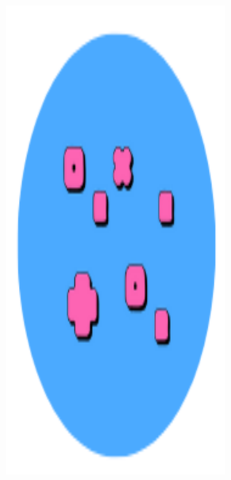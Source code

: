   <a href="![foreground](https://github.com/user-attachments/assets/d9cc4ed3-7931-472f-b43d-c9bd21b4a6c8)">
    <img src="images/logo1.png" alt="Logo" width="1080" height="1080">
  </a>

